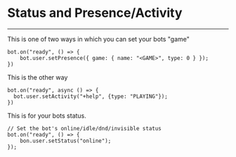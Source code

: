 # Status and Presence/Activity
----------------------------------------------------------------------------------------------------------

This is one of two ways in which you can set your bots "game"
```
bot.on("ready", () => {
    bot.user.setPresence({ game: { name: "<GAME>", type: 0 } });
})
```
This is the other way
```
bot.on("ready", async () => {
  bot.user.setActivity("+help", {type: "PLAYING"});
})

```

This is for your bots status.
```
// Set the bot's online/idle/dnd/invisible status
bot.on("ready", () => {
    bon.user.setStatus("online");
});
```
